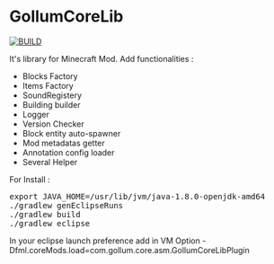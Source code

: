 GollumCoreLib
=============

[![BUILD](https://github.com/GollumTeam/GollumCoreLib/actions/workflows/build.yml/badge.svg?branch=3.X.X-1.12.2DEV)](https://github.com/GollumTeam/GollumCoreLib/actions/workflows/build.yml)

It's library for Minecraft Mod. Add functionalities :

 - Blocks Factory
 - Items Factory
 - SoundRegistery
 - Building builder
 - Logger
 - Version Checker
 - Block entity auto-spawner
 - Mod metadatas getter
 - Annotation config loader
 - Several Helper 
 
 
For Install :

<pre>
export JAVA_HOME=/usr/lib/jvm/java-1.8.0-openjdk-amd64
./gradlew genEclipseRuns
./gradlew build
./gradlew eclipse
</pre>

In your eclipse launch preference add in VM Option -Dfml.coreMods.load=com.gollum.core.asm.GollumCoreLibPlugin